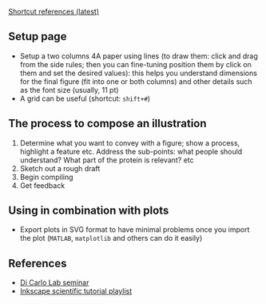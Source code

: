 [Shortcut references (latest)](https://inkscape.org/doc/keys.html)

## Setup page
- Setup a two columns 4A paper using lines (to draw them: click and drag from the side rules; then you can fine-tuning position them by click on them and set the desired values): this helps you understand dimensions for the final figure (fit into one or both columns) and other details such as the font size (usually, 11 pt)
- A grid can be useful (shortcut: `shift+#`)

## The process to compose an illustration
1. Determine what you want to convey with a figure; show a process, highlight a feature etc.
    Address the sub-points: what people should understand? What part of the protein is relevant? etc
2. Sketch out a rough draft
3. Begin compiling
4. Get feedback

## Using in combination with plots
- Export plots in SVG format to have minimal problems once you import the plot (`MATLAB`, `matplotlib` and others can do it easily)

## References
- [Di Carlo Lab seminar](https://youtu.be/1XKHm8MJt1I)
- [Inkscape scientific tutorial playlist](https://youtu.be/eyqH0IrzYLc)